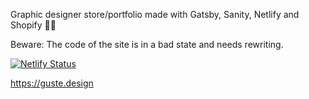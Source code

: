 Graphic designer store/portfolio made with Gatsby, Sanity, Netlify and Shopify 🐱‍🚀

Beware: The code of the site is in a bad state and needs rewriting.

[![Netlify Status](https://api.netlify.com/api/v1/badges/9e513f12-786c-4fe0-b714-41a3370cbfc3/deploy-status)](https://app.netlify.com/sites/guste-design/deploys)

https://guste.design
